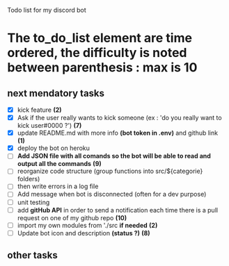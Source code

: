 Todo list for my discord bot

# The to_do_list element are time ordered, the difficulty is noted between parenthesis : max is 10

## next mendatory tasks
- [x] kick feature __(2)__
- [x] Ask if the user really wants to kick someone (ex : 'do you really want to kick user#0000 ?') __(7)__
- [x] update README.md with more info **(bot token in .env)** and github link __(1)__
- [x] deploy the bot on heroku
- [ ] **Add JSON file with all comands so the bot will be able to read and output all the commands** __(9)__
- [ ] reorganize code structure (group functions into src/${categorie} folders)
- [ ] then write errors in a log file
- [ ] Add message when bot is disconnected (often for a dev purpose)
- [ ] unit testing
- [ ] add **gitHub API** in order to send a notification each time there is a pull request on one of my github repo __(10)__
- [ ] import my own modules from './src __if needed__ __(2)__
- [ ] Update bot icon and description **(status ?)** __(8)__

## other tasks
